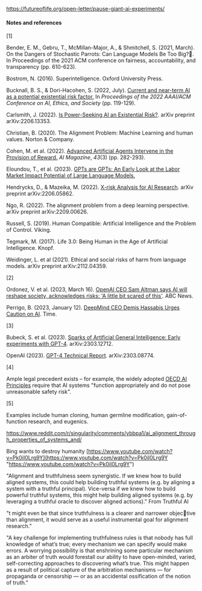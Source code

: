 



https://futureoflife.org/open-letter/pause-giant-ai-experiments/ 
#### Notes and references

[1]

Bender, E. M., Gebru, T., McMillan-Major, A., & Shmitchell, S. (2021, March). On the Dangers of Stochastic Parrots: Can Language Models Be Too Big?🦜. In Proceedings of the 2021 ACM conference on fairness, accountability, and transparency (pp. 610-623).

Bostrom, N. (2016). Superintelligence. Oxford University Press.

Bucknall, B. S., & Dori-Hacohen, S. (2022, July). [Current and near-term AI as a potential existential risk factor.](https://arxiv.org/abs/2209.10604) In _Proceedings of the 2022 AAAI/ACM Conference on AI, Ethics, and Society_ (pp. 119-129).

Carlsmith, J. (2022). [Is Power-Seeking AI an Existential Risk?](https://arxiv.org/abs/2206.13353). arXiv preprint arXiv:2206.13353.

Christian, B. (2020). The Alignment Problem: Machine Learning and human values. Norton & Company.

Cohen, M. et al. (2022). [Advanced Artificial Agents Intervene in the Provision of Reward.](https://ojs.aaai.org/aimagazine/index.php/aimagazine/article/view/15084) _AI Magazine_, _43_(3) (pp. 282-293).

Eloundou, T., et al. (2023). [GPTs are GPTs: An Early Look at the Labor Market Impact Potential of Large Language Models.](https://arxiv.org/abs/2303.10130)

Hendrycks, D., & Mazeika, M. (2022). [X-risk Analysis for AI Research](https://arxiv.org/abs/2206.05862). arXiv preprint arXiv:2206.05862.

Ngo, R. (2022). The alignment problem from a deep learning perspective. arXiv preprint arXiv:2209.00626.

Russell, S. (2019). Human Compatible: Artificial Intelligence and the Problem of Control. Viking.

Tegmark, M. (2017). Life 3.0: Being Human in the Age of Artificial Intelligence. Knopf.

Weidinger, L. et al (2021). Ethical and social risks of harm from language models. arXiv preprint arXiv:2112.04359.

[2]

Ordonez, V. et al. (2023, March 16). [OpenAI CEO Sam Altman says AI will reshape society, acknowledges risks: 'A little bit scared of this'](https://abcnews.go.com/Technology/openai-ceo-sam-altman-ai-reshape-society-acknowledges/story?id=97897122). ABC News.

Perrigo, B. (2023, January 12). [DeepMind CEO Demis Hassabis Urges Caution on AI](https://time.com/6246119/demis-hassabis-deepmind-interview/). Time.

[3]

Bubeck, S. et al. (2023). [Sparks of Artificial General Intelligence: Early experiments with GPT-4](https://arxiv.org/abs/2303.12712). arXiv:2303.12712.

OpenAI (2023). [GPT-4 Technical Report](https://cdn.openai.com/papers/gpt-4.pdf). arXiv:2303.08774.

[4]

Ample legal precedent exists – for example, the widely adopted [OECD AI Principles](https://oecd.ai/en/dashboards/ai-principles/P8) require that AI systems "function appropriately and do not pose unreasonable safety risk".

[5]

Examples include human cloning, human germline modification, gain-of-function research, and eugenics.


https://www.reddit.com/r/singularity/comments/ybbpa1/ai_alignment_through_properties_of_systems_and/

Bing wants to destroy humanity
[https://www.youtube.com/watch?v=Pk0iI0Lrg9Y](https://www.youtube.com/watch?v=Pk0iI0Lrg9Y "https://www.youtube.com/watch?v=Pk0iI0Lrg9Y")


"Alignment and truthfulness seem synergistic. If we knew how to build aligned systems, this could help building truthful systems (e.g. by aligning a system with a truthful principal). Vice-versa if we knew how to build powerful truthful systems, this might help building aligned systems (e.g. by leveraging a truthful oracle to discover aligned actions)." From Truthful AI

"t might even be that since truthfulness is a clearer and narrower objective than alignment, it would serve as a useful instrumental goal for alignment research."

"A key challenge for implementing truthfulness rules is that nobody has full knowledge of what’s true; every mechanism we can specify would make errors. A worrying possibility is that enshrining some particular mechanism as an arbiter of truth would forestall our ability to have open-minded, varied, self-correcting approaches to discovering what’s true. This might happen as a result of political capture of the arbitration mechanisms — for propaganda or censorship — or as an accidental ossification of the notion of truth."
